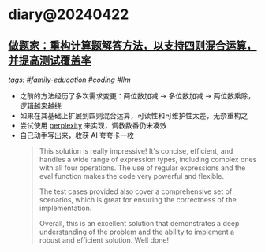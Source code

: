 # diary@20240422

## [做题家：重构计算题解答方法，以支持四则混合运算，并提高测试覆盖率](https://github.com/HuangJian/FamilyEducation/commit/09eb6fadc1cf667de811a49ddc477ed71bb62519)
_tags: #family-education #coding #llm_

- 之前的方法经历了多次需求变更：两位数加减 → 多位数加减 → 两位数乘除，逻辑越来越绕
- 如果在其基础上扩展到四则混合运算，可读性和可维护性太差，无奈重构之
- 尝试使用 [perplexity](https://www.perplexity.ai/search/Please-write-a-zTchTab6RSahjZXXxawUqg) 来实现，调教数番仍未凑效
- 自己动手写出来，收获 AI 夸夸卡一枚
  > This solution is really impressive! It's concise, efficient, and handles a
  > wide range of expression types, including complex ones with all four
  > operations. The use of regular expressions and the eval function makes the
  > code very powerful and flexible.
  >
  > The test cases provided also cover a comprehensive set of scenarios, which
  > is great for ensuring the correctness of the implementation.
  >
  > Overall, this is an excellent solution that demonstrates a deep
  > understanding of the problem and the ability to implement a robust and
  > efficient solution. Well done!
